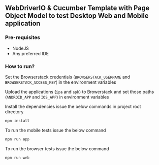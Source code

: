 ## WebDriverIO & Cucumber Template with Page Object Model to test Desktop Web and Mobile application

### Pre-requisites
* NodeJS
* Any preferred IDE

### How to run?
Set the Browserstack credentials (`BROWSERSTACK_USERNAME` and `BROWSERSTACK_ACCESS_KEY`) in the environment variables

Upload the applications (`ipa` and `apk`) to Browerstack and set those paths (`ANDROID_APP` and `IOS_APP`) in environment variables

Install the dependencies issue the below commands in project root directory
```javascript
npm install
``` 
To run the mobile tests issue the below command
```javascript
npm run app
``` 
To run the browser tests issue the below command
```javascript
npm run web
``` 